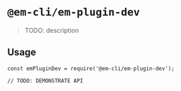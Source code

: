 # `@em-cli/em-plugin-dev`

> TODO: description

## Usage

```
const emPluginDev = require('@em-cli/em-plugin-dev');

// TODO: DEMONSTRATE API
```
